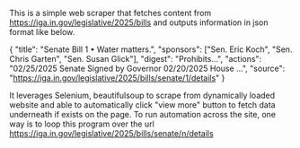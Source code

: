 This is a simple web scraper that fetches content from https://iga.in.gov/legislative/2025/bills and outputs information in json format like below.

{
  "title": "Senate Bill 1 • Water matters.",
  "sponsors": ["Sen. Eric Koch", "Sen. Chris Garten", "Sen. Susan Glick"],
  "digest": "Prohibits...",
  "actions": "02/25/2025 Senate Signed by Governor 02/20/2025 House ...",
  "source": "https://iga.in.gov/legislative/2025/bills/senate/1/details"
}

It leverages Selenium, beautifulsoup to scrape from dynamically loaded website and able to automatically click "view more" button to fetch data underneath if exists on the page.
To run automation across the site, one way is to loop this program over the url https://iga.in.gov/legislative/2025/bills/senate/n/details 
